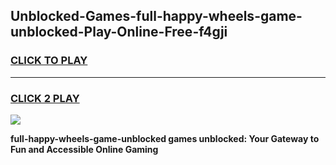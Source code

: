 
## Unblocked-Games-full-happy-wheels-game-unblocked-Play-Online-Free-f4gji
<h3>
<a href="https://premium76.site?title=full-happy-wheels-game-unblocked&ref=26A">CLICK TO PLAY</a></h3>
<hr>

<h3>
<a href="https://premium76.site?title=full-happy-wheels-game-unblocked&ref=26A">CLICK 2 PLAY</a>
  
</h3>

<a href="https://premium76.site?title=full-happy-wheels-game-unblocked&ref=26A"><img src="https://clearcache.store/games.png"></a>


**full-happy-wheels-game-unblocked games unblocked: Your Gateway to Fun and Accessible Online Gaming**
